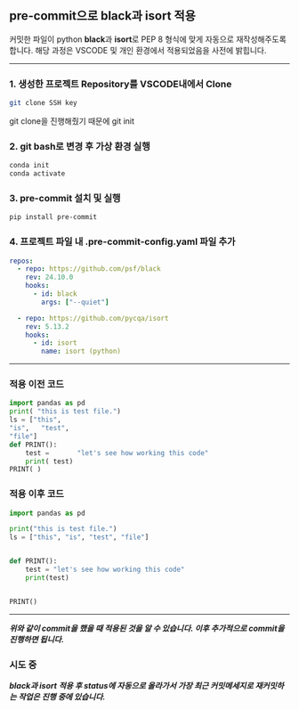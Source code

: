 ## pre-commit으로 black과 isort 적용
커밋한 파일이 python **black**과 **isort**로 PEP 8 형식에 맞게 자동으로 재작성해주도록 합니다. 해당 과정은 VSCODE 및 개인 환경에서 적용되었음을 사전에 밝힙니다.

-----
### 1. 생성한 프로젝트 Repository를 VSCODE내에서 Clone
```bash
git clone SSH key
```
git clone을 진행해줬기 때문에 git init
### 2. git bash로 변경 후 가상 환경 실행
```bash
conda init
conda activate
```
### 3. pre-commit 설치 및 실행
```bash
pip install pre-commit
```
### 4. 프로젝트 파일 내 .pre-commit-config.yaml 파일 추가
```yaml
repos:
  - repo: https://github.com/psf/black
    rev: 24.10.0
    hooks:
      - id: black
        args: ["--quiet"]

  - repo: https://github.com/pycqa/isort
    rev: 5.13.2
    hooks:
      - id: isort
        name: isort (python)
```

-----

### 적용 이전 코드
```python
import pandas as pd
print( "this is test file.")
ls = ["this", 
"is",   "test",
"file"]
def PRINT():
    test =       "let's see how working this code"
    print( test)
PRINT( )
```
### 적용 이후 코드
```python
import pandas as pd

print("this is test file.")
ls = ["this", "is", "test", "file"]


def PRINT():
    test = "let's see how working this code"
    print(test)


PRINT()
```
-----

***위와 같이 commit을 했을 때 적용된 것을 알 수 있습니다. 이후 추가적으로 commit을 진행하면 됩니다.***

### 시도 중
***black과 isort 적용 후 status에 자동으로 올라가서 가장 최근 커밋메세지로 재커밋하는 작업은 진행 중에 있습니다.***